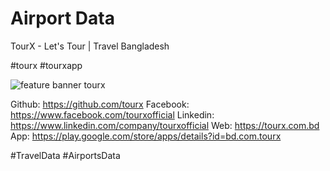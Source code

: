 # Airport Data
TourX - Let's Tour | Travel Bangladesh



#tourx #tourxapp 

![feature banner tourx](https://user-images.githubusercontent.com/67466114/164779169-737750d7-a7b8-4d6e-890d-e45c572e8468.png)

Github: https://github.com/tourx
Facebook: https://www.facebook.com/tourxofficial
Linkedin: https://www.linkedin.com/company/tourxofficial
Web: https://tourx.com.bd
App: https://play.google.com/store/apps/details?id=bd.com.tourx



#TravelData #AirportsData
